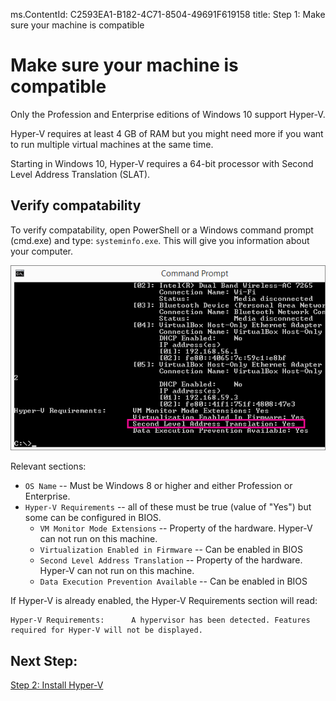 ms.ContentId: C2593EA1-B182-4C71-8504-49691F619158
title: Step 1: Make sure your machine is compatible

# Make sure your machine is compatible

Only the Profession and Enterprise editions of Windows 10 support Hyper-V. 

Hyper-V requires at least 4 GB of RAM but you might need more if you want to run multiple virtual machines at the same time.

Starting in Windows 10, Hyper-V requires a 64-bit processor with Second Level Address Translation (SLAT).

## Verify compatability

To verify compatability, open PowerShell or a Windows command prompt (cmd.exe) and type: `systeminfo.exe`.  This will give you information about your computer.

![](media\systeminfo.png)
<!-- Change box to be around the Hyper-V Requirements section? -->

Relevant sections:
*  `OS Name` -- Must be Windows 8 or higher and either Profession or Enterprise.
*  `Hyper-V Requirements` -- all of these must be true (value of "Yes") but some can be configured in BIOS.
	*  `VM Monitor Mode Extensions` -- Property of the hardware.  Hyper-V can not run on this machine.
	*  `Virtualization Enabled in Firmware` -- Can be enabled in BIOS
	*  `Second Level Address Translation` -- Property of the hardware.  Hyper-V can not run on this machine.
	*  `Data Execution Prevention Available` -- Can be enabled in BIOS
	
If Hyper-V is already enabled, the Hyper-V Requirements section will read:  
```
Hyper-V Requirements:      A hypervisor has been detected. Features required for Hyper-V will not be displayed.
```

## Next Step: 
[Step 2: Install Hyper-V](walkthrough_install.md)